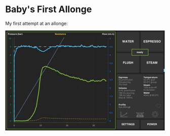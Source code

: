 # Baby's First Allonge

My first attempt at an allonge:

![allonge shot](https://raw.githubusercontent.com/qporzk/Decent-Docs/master/assets/img/allonge.jpg)

